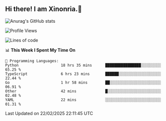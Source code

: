 ## Hi there! I am Xinonria.👋

![Anurag's GitHub stats](https://status-git-main-xinonrias-projects-f26540e3.vercel.app/api?username=xinonria&hide=stars,issues)

<!--START_SECTION:waka-->
![Profile Views](http://img.shields.io/badge/Profile%20Views-0-blue)

![Lines of code](https://img.shields.io/badge/From%20Hello%20World%20I%27ve%20Written-996.0%20thousand%20lines%20of%20code-blue)

📊 **This Week I Spent My Time On** 

```text
💬 Programming Languages: 
Python                   18 hrs 35 mins      ████████████████░░░░░░░░░   65.25 % 
TypeScript               6 hrs 23 mins       ██████░░░░░░░░░░░░░░░░░░░   22.44 % 
Go                       1 hr 58 mins        ██░░░░░░░░░░░░░░░░░░░░░░░   06.91 % 
Other                    42 mins             █░░░░░░░░░░░░░░░░░░░░░░░░   02.48 % 
YAML                     22 mins             ░░░░░░░░░░░░░░░░░░░░░░░░░   01.31 % 
```


 Last Updated on 22/02/2025 22:11:45 UTC
<!--END_SECTION:waka-->

<!--
**xinonria/xinonria** is a ✨ _special_ ✨ repository because its `README.md` (this file) appears on your GitHub profile.

Here are some ideas to get you started:

- 🔭 I’m currently working on ...
- 🌱 I’m currently learning ...
- 👯 I’m looking to collaborate on ...
- 🤔 I’m looking for help with ...
- 💬 Ask me about ...
- 📫 How to reach me: ...
- 😄 Pronouns: ...
- ⚡ Fun fact: ...
-->
